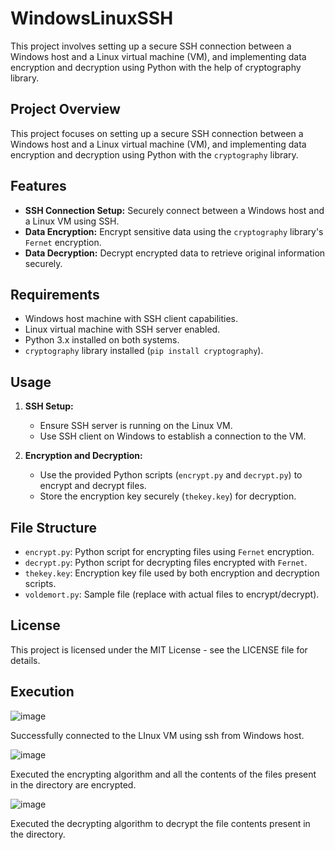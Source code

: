 # WindowsLinuxSSH
This project involves setting up a secure SSH connection between a Windows host and a Linux virtual machine (VM), and implementing data encryption and decryption using Python with the help of cryptography library.
## Project Overview
This project focuses on setting up a secure SSH connection between a Windows host and a Linux virtual machine (VM), and implementing data encryption and decryption using Python with the `cryptography` library.

## Features
- **SSH Connection Setup:** Securely connect between a Windows host and a Linux VM using SSH.
- **Data Encryption:** Encrypt sensitive data using the `cryptography` library's `Fernet` encryption.
- **Data Decryption:** Decrypt encrypted data to retrieve original information securely.

## Requirements
- Windows host machine with SSH client capabilities.
- Linux virtual machine with SSH server enabled.
- Python 3.x installed on both systems.
- `cryptography` library installed (`pip install cryptography`).

## Usage
1. **SSH Setup:**
   - Ensure SSH server is running on the Linux VM.
   - Use SSH client on Windows to establish a connection to the VM.

2. **Encryption and Decryption:**
   - Use the provided Python scripts (`encrypt.py` and `decrypt.py`) to encrypt and decrypt files.
   - Store the encryption key securely (`thekey.key`) for decryption.

## File Structure
- `encrypt.py`: Python script for encrypting files using `Fernet` encryption.
- `decrypt.py`: Python script for decrypting files encrypted with `Fernet`.
- `thekey.key`: Encryption key file used by both encryption and decryption scripts.
- `voldemort.py`: Sample file (replace with actual files to encrypt/decrypt).

## License
This project is licensed under the MIT License - see the LICENSE file for details.

## Execution

![image](https://github.com/Shankhosuvro-G/WindowsLinuxSSL/assets/98182979/7609298d-e144-4713-b3bd-91fa6131b38d)

Successfully connected to the LInux VM using ssh from Windows host.

![image](https://github.com/Shankhosuvro-G/WindowsLinuxSSL/assets/98182979/3aee7151-91d6-463b-abf8-4469b4e2367d)

Executed the encrypting algorithm and all the contents of the files present in the directory are encrypted.

![image](https://github.com/Shankhosuvro-G/WindowsLinuxSSL/assets/98182979/02b54c2a-d5ad-4b6f-91cf-da72efb316b7)

Executed the decrypting algorithm to decrypt the file contents present in the directory.






